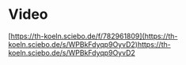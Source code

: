 # Video

[https://th-koeln.sciebo.de/f/782961809](https://th-koeln.sciebo.de/s/WPBkFdyqp9OyvD2)https://th-koeln.sciebo.de/s/WPBkFdyqp9OyvD2


